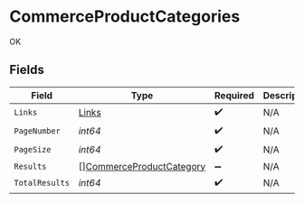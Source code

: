 # CommerceProductCategories

OK


## Fields

| Field                                                                       | Type                                                                        | Required                                                                    | Description                                                                 |
| --------------------------------------------------------------------------- | --------------------------------------------------------------------------- | --------------------------------------------------------------------------- | --------------------------------------------------------------------------- |
| `Links`                                                                     | [Links](../../models/shared/links.md)                                       | :heavy_check_mark:                                                          | N/A                                                                         |
| `PageNumber`                                                                | *int64*                                                                     | :heavy_check_mark:                                                          | N/A                                                                         |
| `PageSize`                                                                  | *int64*                                                                     | :heavy_check_mark:                                                          | N/A                                                                         |
| `Results`                                                                   | [][CommerceProductCategory](../../models/shared/commerceproductcategory.md) | :heavy_minus_sign:                                                          | N/A                                                                         |
| `TotalResults`                                                              | *int64*                                                                     | :heavy_check_mark:                                                          | N/A                                                                         |